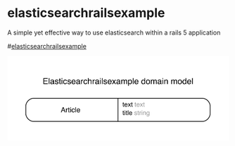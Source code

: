 # elasticsearchrailsexample

A simple yet effective way to use elasticsearch within a rails 5 application

#[elasticsearchrailsexample](https://elasticsearchrailsexample.herokuapp.com)

![elasticsearchrailsexample icon](https://github.com/jasonleonhard/elasticsearchrailsexample/blob/master/erd.png)